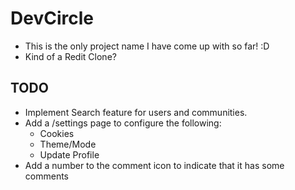 # DevCircle

- This is the only project name I have come up with so far! :D
- Kind of a Redit Clone?

## TODO

- Implement Search feature for users and communities.
- Add a /settings page to configure the following:
  - Cookies
  - Theme/Mode
  - Update Profile
- Add a number to the comment icon to indicate that it has some comments
